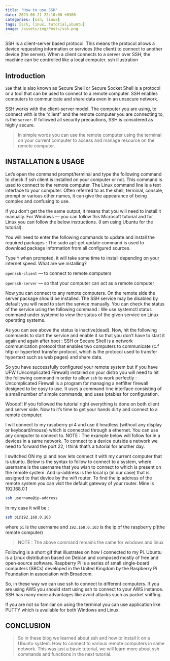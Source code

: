 ```yaml
---
title: "How to use SSH"
date: 2023-06-21 22:10:00 +0300
categories: [ssh, linux]
tags: [ssh, linux, tutorial,ubuntu]
image: /assets/img/Posts/ssh.png
---
```


SSH is a client-server based protocol. This means the protocol allows a device requesting information or services (the client) to connect to another device (the server). When a client connects to a server over SSH, the machine can be controlled like a local computer.
ssh illustration

## Introduction

`SSH` that is also known as Secure Shell or Secure Socket Shell is a protocol or a tool that can be used to connect to a remote computer. SSH enables computers to communicate and share data even in an unsecure network.

SSH works with the client-server model. The computer you are using, to connect with is the “client” and the remote computer you are connecting to, is the `server`. If followed all security precautions, SSH is considered as highly secure.

>In simple words you can use the remote computer using the terminal on your current computer to access and manage resource on the remote computer.

## INSTALLATION & USAGE

Let’s open the command prompt/terminal and type the following command to check if ssh client is installed on your computer or not. This command is used to connect to the remote computer.
The Linux command line is a text interface to your computer. Often referred to as the shell, terminal, console, prompt or various other names, it can give the appearance of being complex and confusing to use.

If you don’t get the the same output, it means that you will need to install it manually. For Windows — you can follow this Microsoft tutorial and for Linux you can follow the below instructions. (I am using Ubuntu for the tutorial).

You will need to enter the following commands to update and install the required packages :
The sudo apt-get update command is used to download package information from all configured sources.

Type `Y` when prompted, it will take some time to install depending on your internet speed.
What are we installing?

`openssh-client` — to connect to remote computers

`openssh-server` — so that your computer can act as a remote computer

Now you can connect to any remote computers. On the remote side the server package should be installed. The SSH service may be disabled by default you will need to start the service manually. You can check the status of the service using the following command :
We use systemctl status command under systemd to view the status of the given service on Linux operating systems.

As you can see above the status is inactive(dead). Now, hit the following commands to start the service and enable it so that you don’t have to start it again and again after boot :
SSH or Secure Shell is a network communication protocol that enables two computers to communicate (c.f http or hypertext transfer protocol, which is the protocol used to transfer hypertext such as web pages) and share data.

So you have successfully configured your remote system but if you have UFW (Uncomplicated Firewall) installed on your distro you will need to hit the following command in order to allow `ssh` to work perfectly :
Uncomplicated Firewall is a program for managing a netfilter firewall designed to be easy to use. It uses a command-line interface consisting of a small number of simple commands, and uses iptables for configuration.

Woooo!! If you followed the tutorial right everything is done on both client and server side. Now to it’s time to get your hands dirty and connect to a remote computer.

I will connect to my raspberry pi 4 and use it headless (without any display or keyboard/mouse) which is connected through a ethernet. You can use any computer to connect to. NOTE : The example below will follow for in a devices in a same network. To connect to a device outside a network we need to forward the port 22, I think that’s a tutorial for another day.

I switched ON my pi and now lets connect it with my current computer that is ubuntu. Below is the syntax to follow to connect to a system, where username is the username that you wish to connect to which is present on the remote system. And ip-address is the local ip (in our case) that is assigned to that device by the wifi router. To find the ip address of the remote system you can visit the default gateway of your router. Mine is 192.168.0.1

```bash
ssh username@ip-address
```

In my case it will be :

```bash
ssh pi@192.168.0.103
```

where `pi` is the username and `192.168.0.103` is the ip of the raspberry pi(the remote computer)

>NOTE : The above command remains the same for windows and linux

Following is a short gif that illustrates on how I connected to my Pi.
Ubuntu is a Linux distribution based on Debian and composed mostly of free and open-source software. Raspberry Pi is a series of small single-board computers (SBCs) developed in the United Kingdom by the Raspberry Pi Foundation in association with Broadcom.

So, in these way we can use ssh to connect to different computers. If you are using AWS you should start using ssh to connect to your AWS instance. SSH has many more advantages like avoid attacks such as packet sniffing.

If you are not so familiar on using the terminal you can use application like PUTTY which is available for both Windows and Linux.

## CONCLUSION

>So in these blog we learned about ssh and how to install it on a Ubuntu system. How to connect to various remote computers in same network. This was just a basic tutorial, we will learn more about ssh commands and functions in the next tutorial.